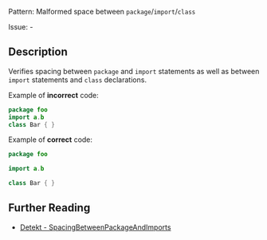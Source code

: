 Pattern: Malformed space between `package`/`import`/`class`

Issue: -

## Description

Verifies spacing between `package` and `import` statements as well as between `import` statements and `class` declarations.

Example of **incorrect** code:

```kotlin
package foo
import a.b
class Bar { }
```

Example of **correct** code:

```kotlin
package foo

import a.b

class Bar { }
```

## Further Reading

* [Detekt - SpacingBetweenPackageAndImports](https://detekt.dev/docs/rules/style/#spacingbetweenpackageandimports)